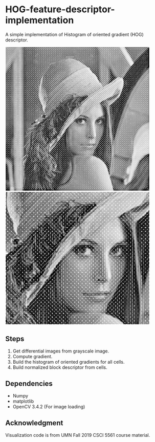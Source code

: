 # HOG-feature-descriptor-implementation

A simple implementation of Histogram of oriented gradient (HOG) descriptor.

<p float="left">
  <img src="/example/result_1.png" width="450" />
  <img src="/example/result_2.png" width="450" /> 
</p>


## Steps
1. Get differential images from grayscale image.
2. Compute gradient.
3. Build the histogram of oriented gradients for all cells.
4. Build normalized block descriptor from cells.

## Dependencies
* Numpy
* matplotlib
* OpenCV 3.4.2 (For image loading)

## Acknowledgment
Visualization code is from UMN Fall 2019 CSCI 5561 course material.
